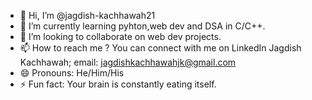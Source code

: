 - 👋 Hi, I’m @jagdish-kachhawah21
- 🌱 I’m currently learning pyhton,web dev and DSA in C/C++.
- 💞️ I’m looking to collaborate on web dev projects.
- 📫 How to reach me ? You can connect with me on LinkedIn Jagdish Kachhawah; email: jagdishkachhawahjk@gmail.com 
- 😄 Pronouns: He/Him/His
- ⚡ Fun fact: Your brain is constantly eating itself.

<!---
jagdish-kachhawah21/jagdish-kachhawah21 is a ✨ special ✨ repository because its `README.md` (this file) appears on your GitHub profile.
You can click the Preview link to take a look at your changes.
--->

